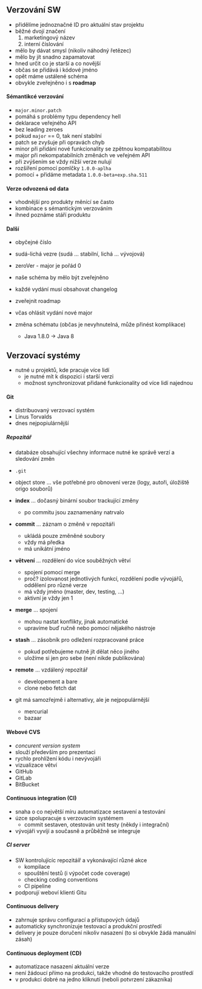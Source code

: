 ## Verzování SW
- přidělíme jednoznačné ID pro aktuální stav projektu
- běžné dvojí značení
	1) marketingový název
	2) interní číslování
- mělo by dávat smysl (nikoliv náhodný řetězec)
- mělo by jít snadno zapamatovat
- hned určit co je starší a co novější
- občas se přidává i kódové jméno
- opět máme ustálené schéma
- obvykle zveřejněno i s **roadmap**
#### Sémantikcé verzování
- `major.minor.patch`
- pomáhá s problémy typu dependency hell
- deklarace veřejného API
- bez leading zeroes
- pokud `major` == 0, tak není stabilní
- patch se zvyšuje při opravách chyb
- minor při přidání nové funkcionality se zpětnou kompatabilitou
- major při nekompatabilních změnách ve veřejném API
- při zvýšením se vždy nižší verze nulují
- rozšíření pomocí pomlčky `1.0.0-aplha`
- pomocí + přidáme metadata `1.0.0-beta+exp.sha.511`
#### Verze odvozená od data
- vhodnější pro produkty měnící se často
- kombinace s sémantickým verzováním
- ihned poznáme stáří produktu
#### Další
- obyčejné číslo
- sudá-lichá vezre (sudá ... stabilní, lichá ... vývojová)
- zeroVer - major je pořád 0

- naše schéma by mělo být zveřejněno
- každé vydání musí obsahovat changelog
- zveřejnit roadmap
- včas ohlásit vydání nové major
- změna schématu (občas je nevyhnutelná, může přinést komplikace)
	- Java 1.8.0 -> Java 8
## Verzovací systémy
- nutné u projektů, kde pracuje více lidí
	- je nutné mít k dispozici i starší verzi
	- možnost synchronizovat přidané funkcionality od více lidí najednou
#### Git
- distribuovaný verzovací systém
- Linus Torvalds
- dnes nejpopiulárnější
##### Repozitář
- databáze obsahující všechny informace nutné ke správě verzí a sledování změn
- `.git`
- object store ... vše potřebné pro obnovení verze (logy, autoři, úložiště origo souborů)
- **index** ... dočasný binární soubor trackující změny
	- po commitu jsou zaznamenány natrvalo
- **commit** ... záznam o změně v repozitáři
	- ukládá pouze změněné soubory
	- vždy má předka
	- má unikátní jméno
- **větvení** ... rozdělení do více souběžných větví
	- spojení pomocí merge
	- proč? izolovanost jednotlivých funkcí, rozdělení podle vývojářů, oddělení pro různé verze
	- má vždy jméno (master, dev, testing, ...)
	- aktivní je vždy jen 1
- **merge** ... spojení
	- mohou nastat konflikty, jinak automatické
	- upravíme buď ručně nebo pomocí nějakého nástroje
- **stash** ... zásobník pro odležení rozpracované práce
	- pokud potřebujeme nutně jít dělat něco jiného
	- uložíme si jen pro sebe (není nikde publikována)
- **remote** ... vzdálený repozitář
	- developement a bare
	- clone nebo fetch dat

- git má samozřejmě i alternativy, ale je nejpopulárnější
	- mercurial
	- bazaar
#### Webové CVS
- *concurent version system*
- slouží především pro prezentaci
- rychlo prohlížení kódu i nevývojáři
- vizualizace větví
- GitHub
- GitLab
- BitBucket
#### Continuous integration (CI)
- snaha o co největší míru automatizace sestavení a testování
- úzce spolupracuje s verzovacím systémem
	- commit sestaven, otestován unit testy (někdy i integrační)
- vývojáři vyvíjí a současně a průběžně se integruje
##### CI server
- SW kontrolujícíc repozitáíř a vykonávající různé akce
	- kompilace
	- spouštění testů (i výpočet code coverage)
	- checking coding conventions
	- CI pipeline
- podporují weboví klienti Gitu
#### Continuous delivery
- zahrnuje správu configurací a přístupových údajů
- automaticky synchronizuje testovací a produkční prostředí
- delivery je pouze doručení nikoliv nasazení (to si obvykle žádá manuální zásah)
#### Continuous deployment (CD)
- automatizace nasazení aktuální verze
- není žádoucí přímo na produkci, takže vhodné do testovacího prostředí
- v produkci dobré na jedno kliknutí (neboli potvrzení zákazníka)
